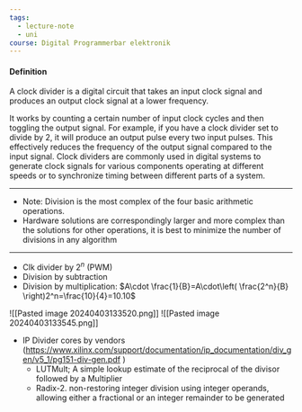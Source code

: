 ```yaml
---
tags:
  - lecture-note
  - uni
course: Digital Programmerbar elektronik
---
```

#### Definition
A clock divider is a digital circuit that takes an input clock signal and produces an output clock signal at a lower frequency.

It works by counting a certain number of input clock cycles and then toggling the output signal. 
For example, if you have a clock divider set to divide by 2, it will produce an output pulse every two input pulses. This effectively reduces the frequency of the output signal compared to the input signal. 
Clock dividers are commonly used in digital systems to generate clock signals for various components operating at different speeds or to synchronize timing between different parts of a system.
***
* Note: Division is the most complex of the four basic arithmetic operations.
* Hardware solutions are correspondingly larger and more complex than the solutions for other operations, it is best to minimize the number of divisions in any algorithm
***
* Clk divider by $2^n$ (PWM)
* Division by subtraction
* Division by multiplication: $A\cdot \frac{1}{B}=A\cdot\left( \frac{2^n}{B} \right)2^n=\frac{10}{4}=10.10$

![[Pasted image 20240403133520.png]]
![[Pasted image 20240403133545.png]]
* IP Divider cores by vendors (https://www.xilinx.com/support/documentation/ip_documentation/div_gen/v5_1/pg151-div-gen.pdf )
	* LUTMult; A simple lookup estimate of the reciprocal of the divisor followed by a Multiplier
	* Radix-2. non-restoring integer division using integer operands, allowing either a fractional or an integer remainder to be generated

